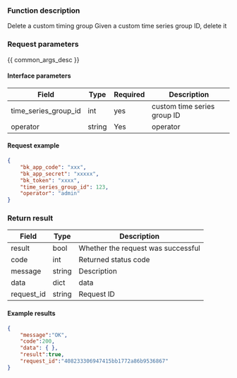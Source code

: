 

### Function description

Delete a custom timing group
Given a custom time series group ID, delete it

### Request parameters

{{ common_args_desc }}

#### Interface parameters

| Field | Type | Required | Description |
| -------------- | ------ | ---- | ----------- |
| time_series_group_id | int | yes | custom time series group ID |
| operator | string | Yes | operator |

#### Request example

```json
{
    "bk_app_code": "xxx",
    "bk_app_secret": "xxxxx",
    "bk_token": "xxxx",
    "time_series_group_id": 123,
    "operator": "admin"
}
```

### Return result

| Field | Type | Description |
| ---------- | ------ | ------------ |
| result | bool | Whether the request was successful |
| code | int | Returned status code |
| message | string | Description |
| data | dict | data |
| request_id | string | Request ID |

#### Example results

```json
{
    "message":"OK",
    "code":200,
    "data": { },
    "result":true,
    "request_id":"408233306947415bb1772a86b9536867"
}
```
